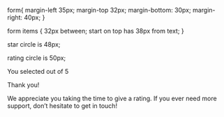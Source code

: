 form{
    margin-left 35px;
    margin-top 32px;
    margin-bottom: 30px;
    margin-right: 40px;
}

form items {
    32px between;
    start on top has 38px from text;
}

star circle is 48px;

rating circle is 50px;



  You selected <!-- Add rating here --> out of 5

  Thank you!

  We appreciate you taking the time to give a rating. If you ever need more support, 
  don’t hesitate to get in touch!